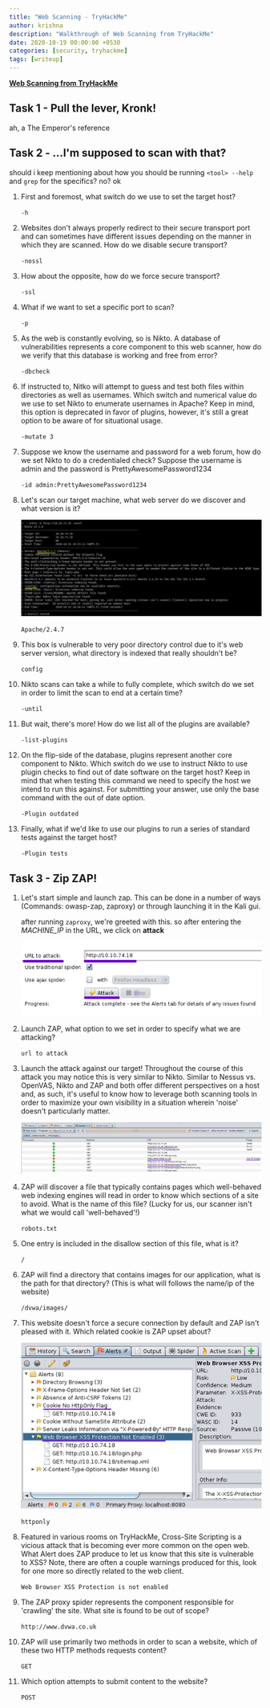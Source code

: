 ```yaml
---
title: "Web Scanning - TryHackMe"
author: krishna
description: "Walkthrough of Web Scanning from TryHackMe"
date: 2020-10-19 00:00:00 +0530
categories: [security, tryhackme]
tags: [writeup]
---
```


**[Web Scanning from TryHackMe](https://tryhackme.com/room/rpwebscanning)**

## Task 1 - Pull the lever, Kronk!

ah, a The Emperor's reference

## Task 2 - ...I'm supposed to scan with that?

should i keep mentioning about how you should be running `<tool> --help` and `grep` for the specifics? no? ok

1. First and foremost, what switch do we use to set the target host?

	`-h`

2. Websites don't always properly redirect to their secure transport port and can sometimes have different issues depending on the manner in which they are scanned. How do we disable secure transport?

	`-nossl`

3. How about the opposite, how do we force secure transport?

	`-ssl`

4. What if we want to set a specific port to scan?

	`-p`

5. As the web is constantly evolving, so is Nikto. A database of vulnerabilities represents a core component to this web scanner, how do we verify that this database is working and free from error?

	`-dbcheck`

6. If instructed to, Nitko will attempt to guess and test both files within directories as well as usernames. Which switch and numerical value do we use to set Nikto to enumerate usernames in Apache? Keep in mind, this option is deprecated in favor of plugins, however, it's still a great option to be aware of for situational usage.

	`-mutate 3`

7. Suppose we know the username and password for a web forum, how do we set Nikto to do a credentialed check? Suppose the username is admin and the password is PrettyAwesomePassword1234

	`-id admin:PrettyAwesomePassword1234`

8. Let's scan our target machine, what web server do we discover and what version is it?

	![nikto scan](https://raw.githubusercontent.com/lordlabuckdas/lordlabuckdas.github.io/gh-pages/assets/img/tryhackme/webscan/webscan1.png)

	`Apache/2.4.7`

9. This box is vulnerable to very poor directory control due to it's web server version, what directory is indexed that really shouldn't be?

	`config`

10. Nikto scans can take a while to fully complete, which switch do we set in order to limit the scan to end at a certain time?

	`-until`

11. But wait, there's more! How do we list all of the plugins are available?

	`-list-plugins`

12. On the flip-side of the database, plugins represent another core component to Nikto. Which switch do we use to instruct Nikto to use plugin checks to find out of date software on the target host? Keep in mind that when testing this command we need to specify the host we intend to run this against. For submitting your answer, use only the base command with the out of date option.

	`-Plugin outdated`

13. Finally, what if we'd like to use our plugins to run a series of standard tests against the target host?

	`-Plugin tests`

## Task 3 - Zip ZAP!

1. Let's start simple and launch zap. This can be done in a number of ways (Commands: owasp-zap, zaproxy) or through launching it in the Kali gui.

	after running `zaproxy`, we're greeted with this. so after entering the *MACHINE_IP* in the URL, we click on **attack**

	![zaproxy](https://raw.githubusercontent.com/lordlabuckdas/lordlabuckdas.github.io/gh-pages/assets/img/tryhackme/webscan/webscan2.png)

2. Launch ZAP, what option to we set in order to specify what we are attacking?

	`url to attack`

3. Launch the attack against our target! Throughout the course of this attack you may notice this is very similar to Nikto. Similar to Nessus vs. OpenVAS, Nikto and ZAP and both offer different perspectives on a host and, as such, it's useful to know how to leverage both scanning tools in order to maximize your own visibility in a situation wherein 'noise' doesn't particularly matter.

	![spider results](https://raw.githubusercontent.com/lordlabuckdas/lordlabuckdas.github.io/gh-pages/assets/img/tryhackme/webscan/webscan3.png)

4. ZAP will discover a file that typically contains pages which well-behaved web indexing engines will read in order to know which sections of a site to avoid. What is the name of this file? (Lucky for us, our scanner isn't what we would call 'well-behaved'!)

	`robots.txt`

5. One entry is included in the disallow section of this file, what is it?

	`/`

6. ZAP will find a directory that contains images for our application, what is the path for that directory? (This is what will follows the name/ip of the website)

	`/dvwa/images/`

7. This website doesn't force a secure connection by default and ZAP isn't pleased with it. Which related cookie is ZAP upset about?

	![alerts](https://raw.githubusercontent.com/lordlabuckdas/lordlabuckdas.github.io/gh-pages/assets/img/tryhackme/webscan/webscan4.png)

	`httponly`

8. Featured in various rooms on TryHackMe, Cross-Site Scripting is a vicious attack that is becoming ever more common on the open web. What Alert does ZAP produce to let us know that this site is vulnerable to XSS? Note, there are often a couple warnings produced for this, look for one more so directly related to the web client.

	`Web Browser XSS Protection is not enabled`

9. The ZAP proxy spider represents the component responsible for 'crawling' the site. What site is found to be out of scope?

	`http://www.dvwa.co.uk`

10. ZAP will use primarily two methods in order to scan a website, which of these two HTTP methods requests content?

	`GET`

11. Which option attempts to submit content to the website?

	`POST`
